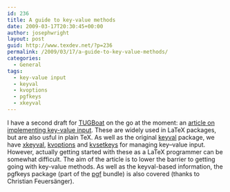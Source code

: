 ```yaml
---
id: 236
title: A guide to key-value methods
date: 2009-03-17T20:30:45+00:00
author: josephwright
layout: post
guid: http://www.texdev.net/?p=236
permalink: /2009/03/17/a-guide-to-key-value-methods/
categories:
  - General
tags:
  - key-value input
  - keyval
  - kvoptions
  - pgfkeys
  - xkeyval
---
```

I have a second draft for <a title="The Communications of the TeX Users Group" href="http://www.tug.org/tugboat/">TUGBoat</a> on the go at the moment: an <a href="http://www.texdev.net/wp-content/uploads/2009/03/keyval.pdf">article on implementing key-value input</a>. These are widely used in LaTeX packages, but are also usful in plain TeX. As well as the original <a title="Process 'key=value' schemes" href="http://www.ctan.org/pkg/keyval">keyval</a> package, we have <a title="Extension of the keyval package" href="http://www.ctan.org/pkg/xkeyval">xkeyval</a>, <a title="Key value format for package options" href="http://www.ctan.org/pkg/kvoptions">kvoptions</a> and <a title="Key value parser with default handler support" href="http://www.ctan.org/pkg/kvsetkeys">kvsetkeys</a> for managing key–value input. However, actually getting started with these as a LaTeX programmer can be somewhat difficult. The aim of the article is to lower the barrier to getting going with key-value methods. As well as the keyval-based information, the pgfkeys package (part of the <a title="Create PostScript and PDF graphics in TeX" href="http://www.ctan.org/pkg/pgf">pgf</a> bundle) is also covered (thanks to Christian Feuersänger).